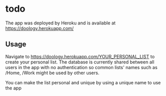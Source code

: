# todo
The app was deployed by Heroku and is available at https://doology.herokuapp.com/

## Usage
Navigate to https://doology.herokuapp.com/YOUR_PERSONAL_LIST to create your personal list. The database is currently shared between all users in the app with no authentication so common lists' names such as /Home, /Work might be used by other users. 

You can make the list personal and unique by using a unique name to use the app

